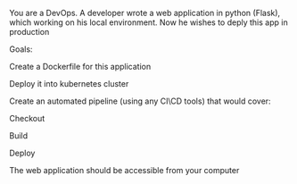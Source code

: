 You are a DevOps. A developer wrote a web application in python (Flask), which working on his local environment.
Now he wishes to deply this app in production

Goals:

Create a Dockerfile for this application

Deploy it into kubernetes cluster

Create an automated pipeline (using any CI\CD tools) that would cover:

Checkout

Build

Deploy

The web application should be accessible from your computer
